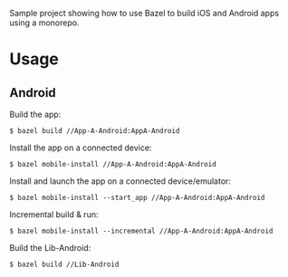 Sample project showing how to use Bazel to build iOS and Android apps using a
monorepo.

# Usage

## Android


Build the app:

    $ bazel build //App-A-Android:AppA-Android

Install the app on a connected device:

    $ bazel mobile-install //App-A-Android:AppA-Android

Install and launch the app on a connected device/emulator:

    $ bazel mobile-install --start_app //App-A-Android:AppA-Android

Incremental build & run:

    $ bazel mobile-install --incremental //App-A-Android:AppA-Android

Build the Lib-Android:

    $ bazel build //Lib-Android
